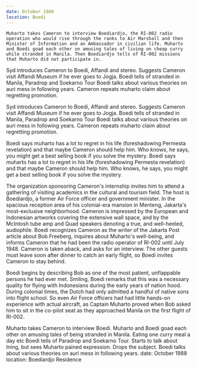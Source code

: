 ```yaml
---
date: October 1988
location: Boedi
---
```


```synopsis
Muharto takes Cameron to interview Boediardjo, the RI-002 radio operation who would rise through the ranks to Air Marshall and then Minister of Information and an Ambassador in civilian life. Muharto and Boedi goad each other on amusing tales of living on cheap curry while stranded in Manila. Then Boediardjo tells of RI-002 missions that Muharto did not participate in.  
```

Syd introduces Cameron to Boedi, Affandi and stereo.
Suggests Cameron visit Affandi Museum if he ever goes to Jogja. 
Boedi tells of stranded in Manila, Paradrop and Soekarno Tour
 Boedi talks about various theories on auri mess in following years.
 Cameron repeats muharto claim about regretting promotion.

 Syd introduces Cameron to Boedi, Affandi and stereo.
Suggests Cameron visit Affandi Museum if he ever goes to Jogja. 
Boedi tells of stranded in Manila, Paradrop and Soekarno Tour
 Boedi talks about various theories on auri mess in following years.
 Cameron repeats muharto claim about regretting promotion.


  Boedi says muharto has a lot to regret in his life (foreshadowing Permesta revelation) and that maybe Cameron should help him. Who knows, he says, you might get a best selling book if you solve the mystery. Boedi says muharto has a lot to regret in his life (foreshadowing Permesta revelation) and that maybe Cameron should help him. Who knows, he says, you might get a best selling book if you solve the mystery.

The organization sponsoring Cameron's internship invites him to attend a gathering of visiting academics in the cultural and tourism field. The host is Boediardjo, a former Air Force officer and government minister. In the spacious reception area of his colonial-era mansion in Menteng, Jakarta's most-exclusive neighborhood. Cameron is impressed by the European and Indonesian artworks covering the extensive wall space, and by the McIntosh tube amp and Quad speakers denoting a true, and well-heeled, audiophile. Boedi recognizes Cameron as the writer of the Jakarta Post article about Bob Freeberg, inquires about Muharto's well-being, and informs Cameron that he had been the radio operator of RI-002 until July 1948. Cameron is taken aback, and asks for an interview. The other guests must leave soon after dinner to catch an early flight, so Boedi invites Cameron to stay behind.     

Boedi begins by describing Bob as one of the most patient, unflappable persons he had ever met. Smiling, Boedi remarks that this was a necessary quality for flying with Indonesians during the early years of nation hood. During colonial times, the Dutch had only admitted a handful of native sons into flight school. So even Air Force officers had had little hands-on experience with actual aircraft, as Captain Muharto proved when Bob asked him to sit in the co-pilot seat as they approached Manila on the first flight of RI-002. 

Muharto takes Cameron to interview Boedi.
Muharto and Boedi goad each other on amusing tales of being stranded in Manila. Eating one curry meal a day etc
Boedi tells of Paradrop and Soekarno Tour.
Starts to talk about Ining, but sees Muharto pained expression. Drops the subject.
Boedi talks about various theories on auri mess in following years.
date: October 1988
location: Boediardjo Residence









